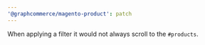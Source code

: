 ```yaml
---
'@graphcommerce/magento-product': patch
---
```


When applying a filter it would not always scroll to the `#products`.
